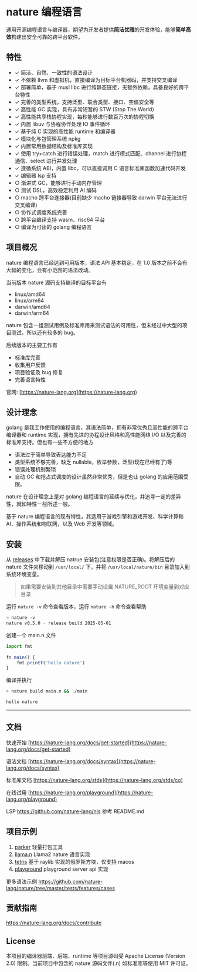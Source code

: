 
#  nature 编程语言

通用开源编程语言与编译器，期望为开发者提供**简洁优雅**的开发体验，能够**简单高效**构建出安全可靠的跨平台软件。


## 特性

- ✓ 简洁、自然、一致性的语法设计
- ✓ 不依赖 llvm 和虚拟机，直接编译为目标平台机器码，并支持交叉编译
- ✓ 部署简单，基于 musl libc 进行纯静态链接，无额外依赖，具备良好的跨平台特性
- ✓ 完善的类型系统，支持泛型、联合类型、接口、空值安全等
- ✓ 高性能 GC 实现，具有非常短暂的 STW (Stop The World）
- ✓ 高性能共享栈协程实现，每秒能够进行数百万次的协程切换
- ✓ 内置 libuv 与协程协作处理 IO 事件循环  
- ✓ 基于纯 C 实现的高性能 runtime 和编译器
- ✓ 模块化与包管理系统 npkg
- ✓ 内置常用数据结构及标准库实现
- ✓ 使用 try+catch 进行错误处理，match 进行模式匹配、channel 进行协程通信、select 进行并发处理
- ✓ 遵循系统 ABI，内置 libc，可以直接调用 C 语言标准库函数加速代码开发
- ✓ 编辑器 lsp 支持
- ○ 渐进式 GC，能够进行手动内存管理  
- ○ 测试 DSL，高效稳定利用 AI 编码  
- ○ macho 跨平台连接器(目前缺少 macho 链接器导致 darwin 平台无法进行交叉编译)
- ○ 协作式调度系统完善  
- ○ 跨平台编译支持 wasm、risc64 平台  
- ○ 编译为可读的 golang 编程语言

## 项目概况

nature 编程语言已经达到可用版本，语法 API 基本稳定，在 1.0 版本之前不会有大幅的变化，会有小范围的语法改动。

当前版本 nature 源码支持编译的目标平台有
- linux/amd64
- linux/arm64
- darwin/amd64
- darwin/arm64

nature 包含一组测试用例及标准库用来测试语法的可用性，但未经过中大型的项目测试，所以还有较多的 bug。

后续版本的主要工作有
- 标准库完善
- 收集用户反馈
- 项目验证及 bug 修复
- 完善语言特性


官网: [https://nature-lang.org](https://nature-lang.org)

## 设计理念

golang 是我工作使用的编程语言，其语法简单，拥有非常优秀且高性能的跨平台编译器和 runtime 实现，拥有先进的协程设计风格和高性能网络 I/O 以及完善的标准库支持。但也有一些不方便的地方

- 语法过于简单导致表达能力不足
- 类型系统不够完善，缺乏 nullable，枚举参数，泛型(现在已经有了)等
- 错误处理机制繁琐
- 自动 GC 和抢占式调度的设计虽然非常优秀，但是也让 golang 的应用范围受限。

nature 在设计理念上是对 golang 编程语言的延续与优化，并追寻一定的差异性，就如特性一栏所述一般。

基于 nature 编程语言的现有特性，其适用于游戏引擎和游戏开发、科学计算和 AI、操作系统和物联网，以及 Web 开发等领域。

## 安装

从 [releases](https://github.com/nature-lang/nature/releases) 中下载并解压 natrue 安装包(注意权限是否正确)。将解压后的 nature 文件夹移动到 `/usr/local/` 下，并将 `/usr/local/nature/bin` 目录加入到系统环境变量。

> 如果需要安装到其他目录中需要手动设置 NATURE_ROOT 环境变量到对应目录

运行 `nature -v` 命令查看版本，运行 `nature -h` 命令查看帮助

```sh
> nature -v
nature v0.5.0 - release build 2025-05-01
```

创建一个 main.n 文件

```js  
import fmt  
  
fn main() {  
    fmt.printf('hello nature')
}  
```

编译并执行

```sh  
> nature build main.n && ./main  

hello nature
```


---  


## 文档

快速开始 [https://nature-lang.org/docs/get-started](https://nature-lang.org/docs/get-started)

语法文档 [https://nature-lang.org/docs/syntax](https://nature-lang.org/docs/syntax)

标准库文档 [https://nature-lang.org/stds](https://nature-lang.org/stds/co)

在线试用 [https://nature-lang.org/playground](https://nature-lang.org/playground)

LSP  https://github.com/nature-lang/nls 参考 README.md

## 项目示例

1. [parker](https://github.com/weiwenhao/parker) 轻量打包工具
2. [llama.n](https://github.com/weiwenhao/llama.n) Llama2 nature 语言实现
3. [tetris](https://github.com/weiwenhao/tetris) 基于 raylib 实现的俄罗斯方块，仅支持 macos
4. [playground](https://github.com/weiwenhao/playground) playground server api 实现

更多语法示例 https://github.com/nature-lang/nature/tree/master/tests/features/cases

## 贡献指南

https://nature-lang.org/docs/contribute

## License

本项目的编译器前端、后端、runtime 等项目源码受 Apache License (Version 2.0) 限制。当前项目中包含的 nature 源码文件(.n) 如标准库等使用 MIT 许可证。